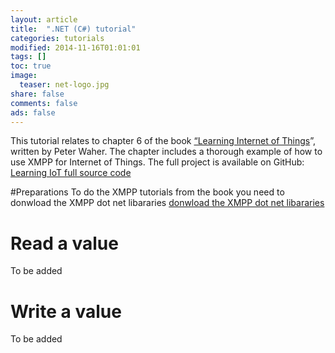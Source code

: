 ```yaml
---
layout: article
title:  ".NET (C#) tutorial"
categories: tutorials
modified: 2014-11-16T01:01:01
tags: []
toc: true
image:
  teaser: net-logo.jpg
share: false
comments: false
ads: false
---
```

 
This tutorial relates to chapter 6 of the book [“Learning Internet of Things](https://www.packtpub.com/application-development/learning-internet-things)”, written by Peter Waher. The chapter includes a thorough example of how to use XMPP for Internet of Things. The full project is available on GitHub: [Learning IoT full source code](https://github.com/Clayster)
 
#Preparations
To do the XMPP tutorials from the book you need to donwload the XMPP
dot net libararies  [donwload the XMPP dot net libararies](https://github.com/Clayster/Learning-IoT-XMPP)

# Read a value
 
To be added
 
# Write a value
 
To be added
